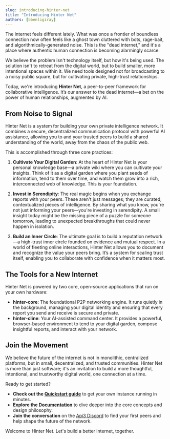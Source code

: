 ```yaml
---
slug: introducing-hinter-net
title: "Introducing Hinter Net"
authors: [bbenligiray]
---
```


The internet feels different lately.
What was once a frontier of boundless connection now often feels like a ghost town cluttered with bots, rage-bait, and algorithmically-generated noise.
This is the "dead internet," and it's a place where authentic human connection is becoming alarmingly scarce.

We believe the problem isn't technology itself, but how it's being used.
The solution isn't to retreat from the digital world, but to build smaller, more intentional spaces within it.
We need tools designed not for broadcasting to a noisy public square, but for cultivating private, high-trust relationships.

Today, we're introducing **Hinter Net**, a peer-to-peer framework for collaborative intelligence.
It’s our answer to the dead internet—a bet on the power of human relationships, augmented by AI.

<!-- truncate -->

## From Noise to Signal

Hinter Net is a system for building your own private intelligence network.
It combines a secure, decentralized communication protocol with powerful AI assistance, allowing you to and your trusted peers to build a shared understanding of the world, away from the chaos of the public web.

This is accomplished through three core practices:

1.  **Cultivate Your Digital Garden**: At the heart of Hinter Net is your personal knowledge base—a private wiki where you can cultivate your insights.
    Think of it as a digital garden where you plant seeds of information, tend to them over time, and watch them grow into a rich, interconnected web of knowledge.
    This is your foundation.

2.  **Invest in Serendipity**: The real magic begins when you exchange reports with your peers.
    These aren't just messages; they are curated, contextualized pieces of intelligence.
    By sharing what you know, you're not just informing your peers—you're investing in serendipity.
    A small insight today might be the missing piece of a puzzle for someone tomorrow, leading to unexpected breakthroughs that could never happen in isolation.

3.  **Build an Inner Circle**: The ultimate goal is to build a reputation network—a high-trust inner circle founded on evidence and mutual respect.
    In a world of fleeting online interactions, Hinter Net allows you to document and recognize the value your peers bring.
    It’s a system for scaling trust itself, enabling you to collaborate with confidence when it matters most.

## The Tools for a New Internet

Hinter Net is powered by two core, open-source applications that run on your own hardware:

- **hinter-core**: The foundational P2P networking engine.
  It runs quietly in the background, managing your digital identity and ensuring that every report you send and receive is secure and private.
- **hinter-cline**: Your AI-assisted command center.
  It provides a powerful, browser-based environment to tend to your digital garden, compose insightful reports, and interact with your network.

## Join the Movement

We believe the future of the internet is not in monolithic, centralized platforms, but in small, decentralized, and trusted communities.
Hinter Net is more than just software; it's an invitation to build a more thoughtful, intentional, and trustworthy digital world, one connection at a time.

Ready to get started?

- **Check out the [Quickstart guide](../docs/hinter-net/quickstart.md)** to get your own instance running in minutes.
- **Explore the [Documentation](../docs/hinter-net/introduction.md)** to dive deeper into the core concepts and design philosophy.
- **Join the conversation** on the [Api3 Discord](https://discord.gg/api3dao) to find your first peers and help shape the future of the network.

Welcome to Hinter Net.
Let's build a better internet, together.
